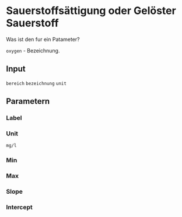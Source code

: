 # Sauerstoffsättigung oder Gelöster Sauerstoff

Was ist den fur ein Patameter?

`oxygen` - Bezeichnung.

## Input

`bereich` `bezeichnung` `unit`

## Parametern

### Label

### Unit

`mg/l`

### Min

### Max

### Slope

### Intercept